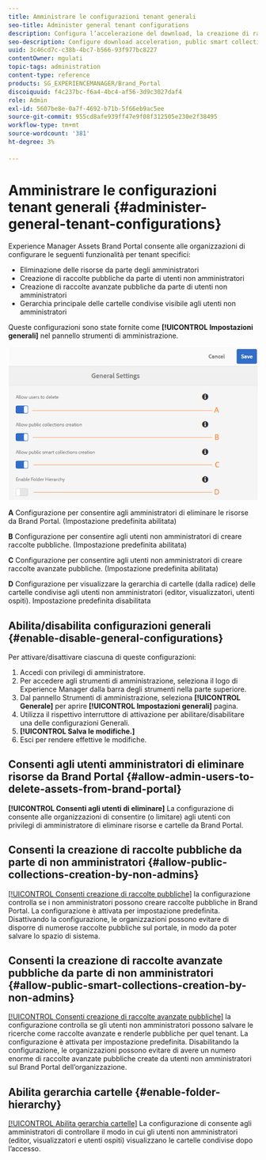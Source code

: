 ```yaml
---
title: Amministrare le configurazioni tenant generali
seo-title: Administer general tenant configurations
description: Configura l’accelerazione del download, la creazione di raccolte avanzate pubbliche e la creazione di raccolte pubbliche e consenti agli utenti amministratori di eliminare le risorse dai tenant.
seo-description: Configure download acceleration, public smart collection creation, public collection creation, and enable admin users to delete assets on tenants.
uuid: 3c46cd7c-c38b-4bc7-b566-93f977bc8227
contentOwner: mgulati
topic-tags: administration
content-type: reference
products: SG_EXPERIENCEMANAGER/Brand_Portal
discoiquuid: f4c237bc-f6a4-4bc4-af56-3d9c3027daf4
role: Admin
exl-id: 5607be8e-0a7f-4692-b71b-5f66eb9ac5ee
source-git-commit: 955cd8afe939ff47e9f08f312505e230e2f38495
workflow-type: tm+mt
source-wordcount: '381'
ht-degree: 3%

---
```


# Amministrare le configurazioni tenant generali {#administer-general-tenant-configurations}

Experience Manager Assets Brand Portal consente alle organizzazioni di configurare le seguenti funzionalità per tenant specifici:

* Eliminazione delle risorse da parte degli amministratori
* Creazione di raccolte pubbliche da parte di utenti non amministratori
* Creazione di raccolte avanzate pubbliche da parte di utenti non amministratori
* Gerarchia principale delle cartelle condivise visibile agli utenti non amministratori

Queste configurazioni sono state fornite come **[!UICONTROL Impostazioni generali]** nel pannello strumenti di amministrazione.

![](assets/general-config.png)

**A**   Configurazione per consentire agli amministratori di eliminare le risorse da Brand Portal. (Impostazione predefinita abilitata)

**B**   Configurazione per consentire agli utenti non amministratori di creare raccolte pubbliche. (Impostazione predefinita abilitata)

**C**   Configurazione per consentire agli utenti non amministratori di creare raccolte avanzate pubbliche. (Impostazione predefinita abilitata)

**D**  Configurazione per visualizzare la gerarchia di cartelle (dalla radice) delle cartelle condivise agli utenti non amministratori (editor, visualizzatori, utenti ospiti). Impostazione predefinita disabilitata

## Abilita/disabilita configurazioni generali {#enable-disable-general-configurations}

Per attivare/disattivare ciascuna di queste configurazioni:

1. Accedi con privilegi di amministratore.
1. Per accedere agli strumenti di amministrazione, seleziona il logo di Experience Manager dalla barra degli strumenti nella parte superiore.
1. Dal pannello Strumenti di amministrazione, seleziona **[!UICONTROL Generale]** per aprire **[!UICONTROL Impostazioni generali]** pagina.
1. Utilizza il rispettivo interruttore di attivazione per abilitare/disabilitare una delle configurazioni Generali.
1. **[!UICONTROL Salva le modifiche.]**
1. Esci per rendere effettive le modifiche.

## Consenti agli utenti amministratori di eliminare risorse da Brand Portal {#allow-admin-users-to-delete-assets-from-brand-portal}

**[!UICONTROL Consenti agli utenti di eliminare]** La configurazione di consente alle organizzazioni di consentire (o limitare) agli utenti con privilegi di amministratore di eliminare risorse e cartelle da Brand Portal.

## Consenti la creazione di raccolte pubbliche da parte di non amministratori {#allow-public-collections-creation-by-non-admins}

[[!UICONTROL Consenti creazione di raccolte pubbliche]](../using/brand-portal-share-collection.md#main-pars-text-1915052376) la configurazione controlla se i non amministratori possono creare raccolte pubbliche in Brand Portal. La configurazione è attivata per impostazione predefinita. Disattivando la configurazione, le organizzazioni possono evitare di disporre di numerose raccolte pubbliche sul portale, in modo da poter salvare lo spazio di sistema.

## Consenti la creazione di raccolte avanzate pubbliche da parte di non amministratori {#allow-public-smart-collections-creation-by-non-admins}

[[!UICONTROL Consenti creazione di raccolte avanzate pubbliche]](../using/brand-portal-searching.md#main-pars-header-500620467) la configurazione controlla se gli utenti non amministratori possono salvare le ricerche come raccolte avanzate e renderle pubbliche per quel tenant. La configurazione è attivata per impostazione predefinita. Disabilitando la configurazione, le organizzazioni possono evitare di avere un numero enorme di raccolte avanzate pubbliche create da utenti non amministratori sul Brand Portal dell’organizzazione.

<!-- 
## Allow download acceleration {#allow-download-acceleration}

[[!UICONTROL Allow download acceleration]](../using/accelerated-download.md) configuration lets the organizations to allow accelerated downloads of assets from Brand Portal and shared links, by integrating with IBM Aspera Connect that is an install-on-demand application. The application uses proprietary technology to remove TCP overheads.
-->

## Abilita gerarchia cartelle {#enable-folder-hierarchy}

[[!UICONTROL Abilita gerarchia cartelle]](../using/brand-portal-sharing-folders.md#non-admin-user-access-to-shared-folders) La configurazione di consente agli amministratori di controllare il modo in cui gli utenti non amministratori (editor, visualizzatori e utenti ospiti) visualizzano le cartelle condivise dopo l’accesso.
